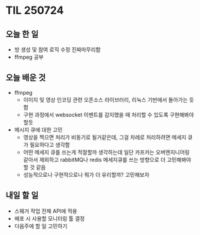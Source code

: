 # TIL 250724

## 오늘 한 일
- 방 생성 및 참여 로직 수정 진짜마무리함
- ffmpeg 공부

## 오늘 배운 것
- ffmpeg
    - 이미지 및 영상 인코딩 관련 오픈소스 라이브러리, 리눅스 기반에서 돌아가는 듯 함
    - 구현 과정에서 websocket 이벤트를 감지했을 때 처리할 수 있도록 구현해봐야할듯
- 메시지 큐에 대한 고민
    - 영상을 찍으면 처리가 비동기로 될거같은데, 그걸 차례로 처리하려면 메세지 큐가 필요하다고 생각함
    - 어떤 메세지 큐를 쓰는게 적절할까 생각하는데 일단 카프카는 오버엔지니어링 같아서 제외하고 rabbitMQ나 redis 메세지큐를 쓰는 방향으로 더 고민해봐야 할 것 같음
    - 성능적으로나 구현적으로나 뭐가 더 유리할까? 고민해보자

## 내일 할 일
- 스웨거 작업 전체 API에 적용
- 배포 시 사용할 모니터링 툴 결정
- 다음주에 할 일 고민하기
